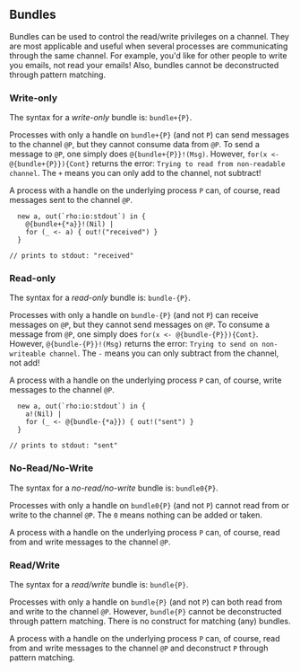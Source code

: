 ## Bundles
Bundles can be used to control the read/write privileges on a channel. They are most applicable and useful when several processes are communicating through the same channel. For example, you'd like for other people to write you emails, not read your emails! Also, bundles cannot be deconstructed through pattern matching.

### Write-only
The syntax for a *write-only* bundle is: `bundle+{P}`.

Processes with only a handle on `bundle+{P}` (and not `P`) can send messages to the channel `@P`, but they cannot consume data from `@P`. To send a message to `@P`, one simply does `@{bundle+{P}}!(Msg)`. However, `for(x <- @{bundle+{P}}){Cont}` returns the error: `Trying to read from non-readable channel`. The `+` means you can only add to the channel, not subtract!

A process with a handle on the underlying process `P` can, of course, read messages sent to the channel `@P`.

```rholang
  new a, out(`rho:io:stdout`) in {
    @{bundle+{*a}}!(Nil) |
    for (_ <- a) { out!("received") }
  }

// prints to stdout: "received"
```

### Read-only
The syntax for a *read-only* bundle is: `bundle-{P}`.

Processes with only a handle on `bundle-{P}` (and not `P`) can receive messages on `@P`, but they cannot send messages on `@P`. To consume a message from `@P`, one simply does `for(x <- @{bundle-{P}}){Cont}`. However, `@{bundle-{P}}!(Msg)` returns the error: `Trying to send on non-writeable channel`. The `-` means you can only subtract from the channel, not add!

A process with a handle on the underlying process `P` can, of course, write messages to the channel `@P`.

```rholang
  new a, out(`rho:io:stdout`) in {
    a!(Nil) |
    for (_ <- @{bundle-{*a}}) { out!("sent") }
  }

// prints to stdout: "sent"
```

### No-Read/No-Write
The syntax for a *no-read/no-write* bundle is: `bundle0{P}`.

Processes with only a handle on `bundle0{P}` (and not `P`) cannot read from or write to the channel `@P`. The `0` means nothing can be added or taken.

A process with a handle on the underlying process `P` can, of course, read from and write messages to the channel `@P`.

### Read/Write
The syntax for a *read/write* bundle is: `bundle{P}`.

Processes with only a handle on `bundle{P}` (and not `P`) can both read from and write to the channel `@P`. However, `bundle{P}` cannot be deconstructed through pattern matching. There is no construct for matching (any) bundles.

A process with a handle on the underlying process `P` can, of course, read from and write messages to the channel `@P` and deconstruct `P` through pattern matching.
